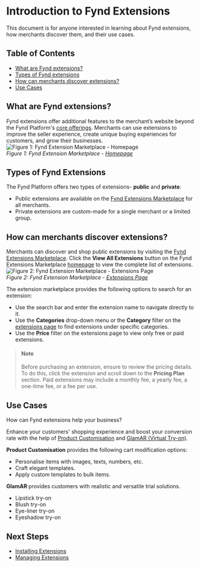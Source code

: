 # Introduction to Fynd Extensions
This document is for anyone interested in learning about Fynd extensions, how merchants discover them, and their use cases.

## Table of Contents
- [What are Fynd extensions?](#item-one)
- [Types of Fynd extensions](#item-two)
- [How can merchants discover extensions?](#item-three)
- [Use Cases](#item-four)

<a id="item-one"></a>
## What are Fynd extensions?
Fynd extensions offer additional features to the merchant’s website beyond the Fynd Platform's [core offerings](https://platform.fynd.com/features). Merchants can use extensions to improve the seller experience, create unique buying experiences for customers, and grow their businesses.
![Figure 1: Fynd Extension Marketplace - Homepage](https://github.com/debashisborgohain/docs/assets/98230826/fd3721a9-0e9f-4185-ba06-c55b1b03ae4a)  
*Figure 1: Fynd Extension Marketplace - [Homepage](https://extensions.fynd.com/)*

<a id="item-two"></a>
## Types of Fynd Extensions
The Fynd Platform offers two types of extensions- **public** and **private**:
- Public extensions are available on the [Fynd Extensions Marketplace](https://extensions.fynd.com/) for all merchants.
- Private extensions are custom-made for a single merchant or a limited group. 

<a id="item-three"></a>
## How can merchants discover extensions?
Merchants can discover and shop public extensions by visiting the [Fynd Extensions Marketplace](https://extensions.fynd.com/). Click the **View All Extensions** button on the Fynd Extensions Marketplace [homepage](https://extensions.fynd.com/) to view the complete list of extensions.
![Figure 2: Fynd Extension Marketplace - Extensions Page](https://github.com/debashisborgohain/docs/assets/98230826/8f6fd6f6-b9d6-46ad-b5ee-a44f317cee20)  
*Figure 2: Fynd Extension Marketplace - [Extensions Page](https://extensions.fynd.com/extensions)*

The extension marketplace provides the following options to search for an extension:
- Use the search bar and enter the extension name to navigate directly to it.
- Use the **Categories** drop-down menu or the **Category** filter on the [extensions page](https://extensions.fynd.com/extensions) to find extensions under specific categories. 
- Use the **Price** filter on the extensions page to view only free or paid extensions.

> #### Note  
> Before purchasing an extension, ensure to review the pricing details. To do this, click the extension and scroll down to the **Pricing Plan** section. Paid extensions may include a monthly fee, a yearly fee, a one-time fee, or a fee per use.

<a id="item-four"></a>
## Use Cases
How can Fynd extensions help your business?

Enhance your customers' shopping experience and boost your conversion rate with the help of [Product Customisation](https://extensions.fynd.com/extensions/product-customisation) and [GlamAR (Virtual Try-on)](https://extensions.fynd.com/extensions/glamar). 

**Product Customisation** provides the following cart modification options:
- Personalise items with images, texts, numbers, etc.  
- Craft elegant templates.
- Apply custom templates to bulk items.

**GlamAR** provides customers with realistic and versatile trial solutions.
- Lipstick try-on
- Blush try-on
- Eye-liner try-on
- Eyeshadow try-on 

## Next Steps
- [Installing Extensions](installing-extensions)
- [Managing Extensions](managing-extensions)


